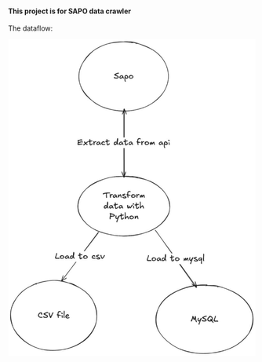 
#### This project is for SAPO data crawler

The dataflow:

![alt text](https://github.com/phungbui2203/sapo-data-crawler/blob/main/model.jpg)


